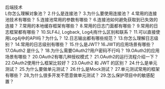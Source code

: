 后端技术		
L你怎么理解对象池？
2.什么是连接池？
3.为什么要使用连接池？
4.常用的连接池技术有哪些？
5.连接池常用的参数有哪些？
6.连接池如何避免获取到已失效的连接？
7.常用的本地缓存框架有哪些？ 
8.常用的日志门面都有哪些？
9.常用的日志框架都有哪些？
10.SLF4J, Logback, Log4j有什么区别和联系？
11.可以直接使用Log4j中的API吗？为什么？
12.日志输出都有哪些规范？
13.你怎么理解日志级别？
14.常用的日志级别有哪些？
15.什么是JWT?
16.JWT的应用场景有哪些？
17.OAuth2 是什么？
18.为什么需要OAuth2?用户密码不行吗？
19.OAuth2的应用场景有哪些？
20.OAuth2有哪几种授权模式？
21.OAuth2的运行流程介绍一下？
22.OAuth2使用什么框架比较好？
23.OAuth2 和 JWT 的区别？
24.什么是单元测试？ 
25.为什么要做单元测试？
26.什么是Mock测试？
27.单元测试常用的框架有哪些？
28,为什么很多开发不愿意做单元测试？
29.怎么保护项目中的敏感配置？